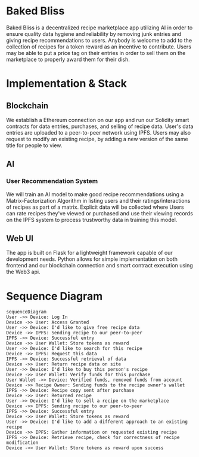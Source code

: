 # Baked Bliss
Baked Bliss is a decentralized recipe marketplace app utilizing AI in order to ensure quality data hygiene and reliability by removing junk entries and giving recipe recommendations to users. Anybody is welcome to add to the collection of recipes for a token reward as an incentive to contribute. Users may be able to put a price tag on their entries in order to sell them on the marketplace to properly award them for their dish.

# Implementation & Stack
## Blockchain
We establish a Ethereum connection on our app and run our Solidity smart contracts for data entries, purchases, and selling of recipe data. User's data entries are uploaded to a peer-to-peer network using IPFS. Users may also request to modify an existing recipe, by adding a new version of the same title for people to view.
## AI
### User Recommendation System
We will train an AI model to make good recipe recommendations using a Matrix-Factorization Algorithm in listing users and their ratings/interactions of recipes as part of a matrix. Explicit data will be collected where Users can rate recipes they've viewed or purchased and use their viewing records on the IPFS system to process trustworthy data in training this model.
## Web UI
The app is built on Flask for a lightweight framework capable of our development needs. Python allows for simple implementation on both frontend and our blockchain connection and smart contract execution using the Web3 api.

# Sequence Diagram
```mermaid
sequenceDiagram
User ->> Device: Log In
Device ->> User: Access Granted
User ->> Device: I'd like to give free recipe data
Device ->> IPFS: Sending recipe to our peer-to-peer
IPFS ->> Device: Successful entry
Device ->> User Wallet: Store tokens as reward
User ->> Device: I'd like to search for this recipe
Device ->> IPFS: Request this data
IPFS ->> Device: Successful retrieval of data
Device ->> User: Return recipe data on site
User ->> Device: I'd like to buy this person's recipe
Device ->> User Wallet: Verify funds for this purchase
User Wallet ->> Device: Verified funds, removed funds from account
Device ->> Recipe Owner: Sending funds to the recipe owner's wallet
IPFS ->> Device: Recipe copy sent after purchase
Device ->> User: Returned recipe
User ->> Device: I'd like to sell a recipe on the marketplace
Device ->> IPFS: Sending recipe to our peer-to-peer
IPFS ->> Device: Successful entry
Device ->> User Wallet: Store tokens as reward
User ->> Device: I'd like to add a different approach to an existing recipe
Device ->> IPFS: Gather information on requested existing recipe
IPFS ->> Device: Retrieve recipe, check for correctness of recipe modification
Device ->> User Wallet: Store tokens as reward upon success
```
